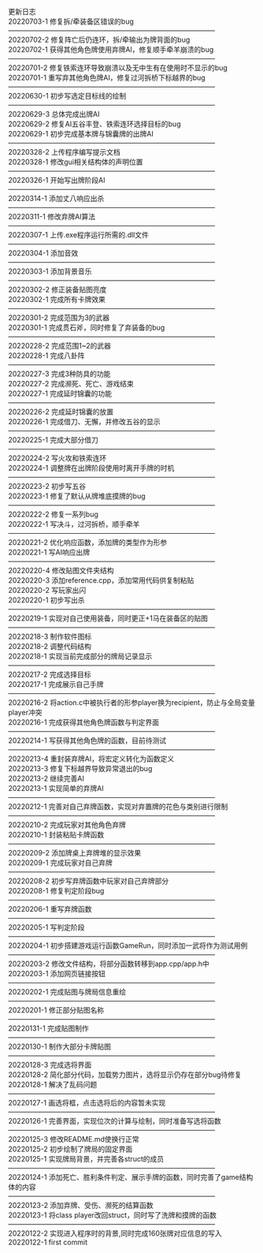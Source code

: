 更新日志  
20220703-1 修复拆/牵装备区错误的bug  
——————————————————————————————  
20220702-2 修复阵亡后仍连环，拆/牵输出为牌背面的bug  
20220702-1 获得其他角色牌使用弃牌AI，修复顺手牵羊崩溃的bug  
——————————————————————————————  
20220701-2 修复铁索连环导致崩溃以及无中生有在使用时不显示的bug  
20220701-1 重写弃其他角色牌AI，修复过河拆桥下标越界的bug  
——————————————————————————————  
20220630-1 初步写选定目标线的绘制  
——————————————————————————————  
20220629-3 总体完成出牌AI  
20220629-2 修复AI五谷丰登、铁索连环选择目标的bug  
20220629-1 初步完成基本牌与锦囊牌的出牌AI  
——————————————————————————————  
20220328-2 上传程序编写提示文档  
20220328-1 修改gui相关结构体的声明位置  
——————————————————————————————  
20220326-1 开始写出牌阶段AI  
——————————————————————————————  
20220314-1 添加丈八响应出杀  
——————————————————————————————  
20220311-1 修改弃牌AI算法  
——————————————————————————————  
20220307-1 上传.exe程序运行所需的.dll文件  
——————————————————————————————  
20220304-1 添加音效  
——————————————————————————————  
20220303-1 添加背景音乐  
——————————————————————————————  
20220302-2 修正装备贴图亮度  
20220302-1 完成所有卡牌效果  
——————————————————————————————  
20220301-2 完成范围为3的武器  
20220301-1 完成贯石斧，同时修复了弃装备的bug  
——————————————————————————————  
20220228-2 完成范围1~2的武器  
20220228-1 完成八卦阵  
——————————————————————————————  
20220227-3 完成3种防具的功能  
20220227-2 完成濒死、死亡、游戏结束  
20220227-1 完成延时锦囊的功能  
——————————————————————————————  
20220226-2 完成延时锦囊的放置  
20220226-1 完成借刀、无懈，并修改五谷的显示  
——————————————————————————————  
20220225-1 完成大部分借刀  
——————————————————————————————  
20220224-2 写火攻和铁索连环  
20220224-1 调整牌在出牌阶段使用时离开手牌的时机  
——————————————————————————————  
20220223-2 初步写五谷  
20220223-1 修复了默认从牌堆底摸牌的bug  
——————————————————————————————  
20220222-2 修复一系列bug  
20220222-1 写决斗，过河拆桥，顺手牵羊  
——————————————————————————————  
20220221-2 优化响应函数，添加牌的类型作为形参  
20220221-1 写AI响应出牌  
——————————————————————————————  
20220220-4 修改贴图文件夹结构  
20220220-3 添加reference.cpp，添加常用代码供复制粘贴  
20220220-2 写玩家出闪  
20220220-1 初步写出杀  
——————————————————————————————  
20220219-1 实现对自己使用装备，同时更正+1马在装备区的贴图  
——————————————————————————————  
20220218-3 制作软件图标  
20220218-2 调整代码结构  
20220218-1 实现当前完成部分的牌局记录显示  
——————————————————————————————  
20220217-2 完成选择目标  
20220217-1 完成展示自己手牌  
——————————————————————————————  
20220216-2 将action.c中被执行者的形参player换为recipient，防止与全局变量player冲突  
20220216-1 完成获得其他角色牌函数与判定界面  
——————————————————————————————  
20220214-1 写获得其他角色牌的函数，目前待测试  
——————————————————————————————  
20220213-4 重封装弃牌AI，将宏定义转化为函数定义  
20220213-3 修复下标越界导致异常退出的bug  
20220213-2 继续完善AI  
20220213-1 实现简单的弃牌AI  
——————————————————————————————  
20220212-1 完善对自己弃牌函数，实现对弃置牌的花色与类别进行限制  
——————————————————————————————  
20220210-2 完成玩家对其他角色弃牌  
20220210-1 封装粘贴卡牌函数  
——————————————————————————————  
20220209-2 添加牌桌上弃牌堆的显示效果  
20220209-1 完成玩家对自己弃牌  
——————————————————————————————  
20220208-2 初步写弃牌函数中玩家对自己弃牌部分    
20220208-1 修复判定阶段bug  
——————————————————————————————  
20220206-1 重写弃牌函数  
——————————————————————————————  
20220205-1 写判定阶段  
——————————————————————————————  
20220204-1 初步搭建游戏运行函数GameRun，同时添加一武将作为测试用例  
——————————————————————————————  
20220203-2 修改文件结构，将部分函数转移到app.cpp/app.h中  
20220203-1 添加网页链接按钮  
——————————————————————————————  
20220202-1 完成贴图与牌局信息重绘  
——————————————————————————————  
20220201-1 修正部分贴图名称  
——————————————————————————————  
20220131-1 完成贴图制作  
——————————————————————————————  
20220130-1 制作大部分卡牌贴图  
——————————————————————————————  
20220128-3 完成选将界面  
20220128-2 简化部分代码，加载势力图片，选将显示仍存在部分bug待修复  
20220128-1 解决了乱码问题  
——————————————————————————————  
20220127-1 画选将框，点击选将后的内容暂未实现
——————————————————————————————  
20220126-1 完善界面，实现位次的计算与绘制，同时准备写选将函数  
——————————————————————————————  
20220125-3 修改README.md使换行正常  
20220125-2 初步绘制了牌局的固定界面  
20220125-1 实现牌局背景，并完善各struct的成员  
——————————————————————————————  
20220124-1 添加死亡、胜利条件判定、展示手牌的函数，同时完善了game结构体的内容  
——————————————————————————————  
20220123-2 添加弃牌、受伤、濒死的结算函数  
20220123-1 将class player改回struct，同时写了洗牌和摸牌的函数  
——————————————————————————————  
20220122-2 实现进入程序时的背景,同时完成160张牌对应信息的写入  
20220122-1  first commit  
